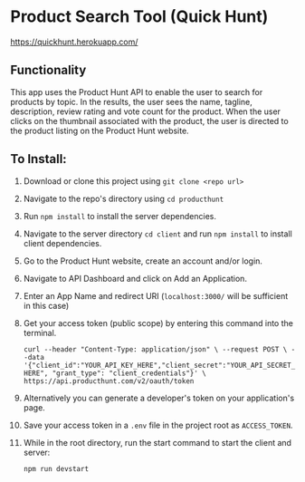 # Product Search Tool (Quick Hunt)

https://quickhunt.herokuapp.com/

## Functionality

This app uses the Product Hunt API to enable the user to search for products by topic. In the results, the user sees the name, tagline, description, review rating and vote count for the product. When the user clicks on the thumbnail associated with the product, the user is directed to the product listing on the Product Hunt website.

## To Install:

1. Download or clone this project using `git clone <repo url>`

2. Navigate to the repo's directory using `cd producthunt`

3. Run `npm install` to install the server dependencies.

4. Navigate to the server directory `cd client` and run `npm install` to install client dependencies.

5. Go to the Product Hunt website, create an account and/or login.

6. Navigate to API Dashboard and click on Add an Application.

7. Enter an App Name and redirect URI (`localhost:3000/` will be sufficient in this case)

8. Get your access token (public scope) by entering this command into the terminal.

   `curl --header "Content-Type: application/json" \ --request POST \ --data '{"client_id":"YOUR_API_KEY_HERE","client_secret":"YOUR_API_SECRET_HERE", "grant_type": "client_credentials"}' \ https://api.producthunt.com/v2/oauth/token`

9) Alternatively you can generate a developer's token on your application's page.

10) Save your access token in a `.env` file in the project root as `ACCESS_TOKEN`.

11) While in the root directory, run the start command to start the client and server:

    `npm run devstart`
